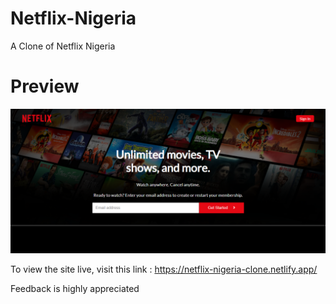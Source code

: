 # Netflix-Nigeria
A Clone of Netflix Nigeria

# Preview
![](https://github.com/karenefereyan/Netflix-Nigeria/blob/main/thumbnail.png)

To view the site live, visit this link : https://netflix-nigeria-clone.netlify.app/

Feedback is highly appreciated
